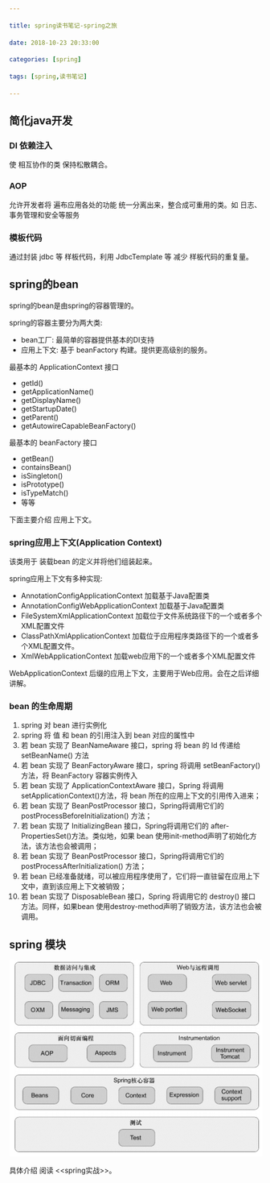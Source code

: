 ```yaml
---

title: spring读书笔记-spring之旅

date: 2018-10-23 20:33:00

categories: [spring]

tags: [spring,读书笔记]

---
```




<!--more-->


## 简化java开发

### DI 依赖注入

使 相互协作的类 保持松散耦合。

### AOP

允许开发者将 遍布应用各处的功能 统一分离出来，整合成可重用的类。如 日志、事务管理和安全等服务

### 模板代码

通过封装 jdbc 等 样板代码，利用 JdbcTemplate 等 减少 样板代码的重复量。

## spring的bean

spring的bean是由spring的容器管理的。

spring的容器主要分为两大类:

- bean工厂: 最简单的容器提供基本的DI支持
- 应用上下文: 基于 beanFactory 构建。提供更高级别的服务。


最基本的 ApplicationContext 接口 

- getId()
- getApplicationName()
- getDisplayName()
- getStartupDate()
- getParent()
- getAutowireCapableBeanFactory()

最基本的 beanFactory 接口

- getBean()
- containsBean()
- isSingleton()
- isPrototype()
- isTypeMatch()
- 等等

下面主要介绍 应用上下文。

### spring应用上下文(Application Context)

该类用于 装载bean 的定义并将他们组装起来。

spring应用上下文有多种实现:

- AnnotationConfigApplicationContext 加载基于Java配置类
- AnnotationConfigWebApplicationContext 加载基于Java配置类
- FileSystemXmlApplicationContext 加载位于文件系统路径下的一个或者多个XML配置文件
- ClassPathXmlApplicationContext 加载位于应用程序类路径下的一个或者多个XML配置文件。
- XmlWebApplicationContext 加载web应用下的一个或者多个XML配置文件

WebApplicationContext 后缀的应用上下文，主要用于Web应用。会在之后详细讲解。

### bean 的生命周期

1. spring 对 bean 进行实例化
2. spring 将 值 和 bean 的引用注入到 bean 对应的属性中
3. 若 bean 实现了 BeanNameAware 接口，spring 将 bean 的 Id 传递给 setBeanName() 方法
4. 若 bean 实现了 BeanFactoryAware 接口，spring 将调用 setBeanFactory() 方法，将 BeanFactory 容器实例传入
5. 若 bean 实现了 ApplicationContextAware 接口，Spring 将调用 setApplicationContext()方法，将 bean 所在的应用上下文的引用传入进来；
6. 若 bean 实现了 BeanPostProcessor 接口，Spring将调用它们的 postProcessBeforeInitialization() 方法；
7. 若 bean 实现了 InitializingBean 接口，Spring将调用它们的 after-PropertiesSet()方法。类似地，如果 bean 使用init-method声明了初始化方法，该方法也会被调用；
8. 若 bean 实现了 BeanPostProcessor 接口，Spring将调用它们的 postProcessAfterInitialization() 方法；
9. 若 bean 已经准备就绪，可以被应用程序使用了，它们将一直驻留在应用上下文中，直到该应用上下文被销毁；
10. 若 bean 实现了 DisposableBean 接口，Spring 将调用它的 destroy() 接口方法。同样，如果bean 使用destroy-method声明了销毁方法，该方法也会被调用。


## spring 模块

![](spring之旅/spring模块.png)

具体介绍 阅读 <<spring实战>>。